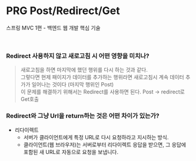 # PRG Post/Redirect/Get
스프링 MVC 1편 - 백엔드 웹 개발 핵심 기술

<br>

### Redirect 사용하지 않고 새로고침 시 어떤 영향을 미치나?
> 새로고침을 하면 마지막에 했던 행위를 다시 하는 것과 같다.      
> 그렇다면 현제 패이지가 데이터를 추가하는 행위라면 새로고침시 계속 데이터 추가가 일어나는 것이다 (마지막 행위인 Post)   
> 이 문제를 해결하기 위해서는 Redirect를 사용하면 된다. Post -> redirect로 Get호출

### Redirect와 그냥 Url을 return하는 것은 어떤 차이가 있는가?
* 리다이렉트
  * 서버가 클라이언트에게 특정 URL로 다시 요청하라고 지시하는 방식.
  * 클라이언트(웹 브라우저)는 서버로부터 리다이렉트 응답을 받으면, 그 응답에 포함된 새 URL로 자동으로 요청을 보냅니다.
     
